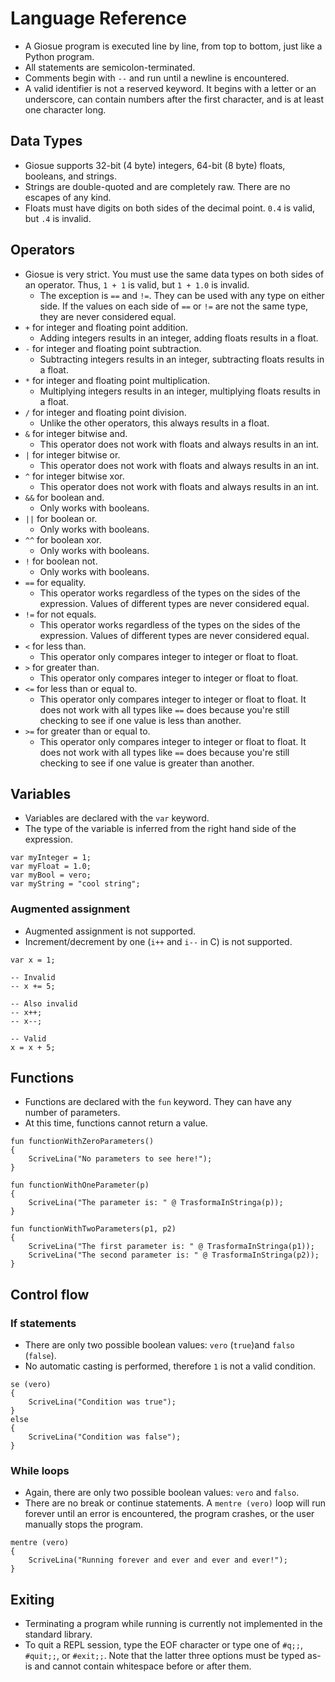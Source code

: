 # Language Reference

- A Giosue program is executed line by line, from top to bottom, just like a Python program.
- All statements are semicolon-terminated.
- Comments begin with `--` and run until a newline is encountered.
- A valid identifier is not a reserved keyword. It begins with a letter or an underscore, can contain numbers after the first character, and is at least one character long.

## Data Types

- Giosue supports 32-bit (4 byte) integers, 64-bit (8 byte) floats, booleans, and strings.
- Strings are double-quoted and are completely raw. There are no escapes of any kind.
- Floats must have digits on both sides of the decimal point. `0.4` is valid, but `.4` is invalid.

## Operators

- Giosue is very strict. You must use the same data types on both sides of an operator. Thus, `1 + 1` is valid, but `1 + 1.0` is invalid.
  - The exception is `==` and `!=`. They can be used with any type on either side. If the values on each side of `==` or `!=` are not the same type, they are never considered equal.
- `+` for integer and floating point addition.
  - Adding integers results in an integer, adding floats results in a float.
- `-` for integer and floating point subtraction.
  - Subtracting integers results in an integer, subtracting floats results in a float.
- `*` for integer and floating point multiplication.
  - Multiplying integers results in an integer, multiplying floats results in a float.
- `/` for integer and floating point division.
  - Unlike the other operators, this always results in a float.
- `&` for integer bitwise and.
  - This operator does not work with floats and always results in an int.
- `|` for integer bitwise or.
  - This operator does not work with floats and always results in an int.
- `^` for integer bitwise xor.
  - This operator does not work with floats and always results in an int.
- `&&` for boolean and.
  - Only works with booleans.
- `||` for boolean or.
  - Only works with booleans.
- `^^` for boolean xor.
  - Only works with booleans.
- `!` for boolean not.
  - Only works with booleans.
- `==` for equality.
  - This operator works regardless of the types on the sides of the expression. Values of different types are never considered equal.
- `!=` for not equals.
  - This operator works regardless of the types on the sides of the expression. Values of different types are never considered equal.
- `<` for less than.
  - This operator only compares integer to integer or float to float.
- `>` for greater than.
  - This operator only compares integer to integer or float to float.
- `<=` for less than or equal to.
  - This operator only compares integer to integer or float to float. It does not work with all types like `==` does because you're still checking to see if one value is less than another.
- `>=` for greater than or equal to.
  - This operator only compares integer to integer or float to float. It does not work with all types like `==` does because you're still checking to see if one value is greater than another.

## Variables

- Variables are declared with the `var` keyword.
- The type of the variable is inferred from the right hand side of the expression.

```text
var myInteger = 1;
var myFloat = 1.0;
var myBool = vero;
var myString = "cool string";
```

### Augmented assignment

- Augmented assignment is not supported.
- Increment/decrement by one (`i++` and `i--` in C) is not supported.

```text
var x = 1;

-- Invalid
-- x += 5;

-- Also invalid
-- x++;
-- x--;

-- Valid
x = x + 5;
```

## Functions

- Functions are declared with the `fun` keyword. They can have any number of parameters.
- At this time, functions cannot return a value.

```text
fun functionWithZeroParameters() 
{
    ScriveLina("No parameters to see here!");
}

fun functionWithOneParameter(p)
{
    ScriveLina("The parameter is: " @ TrasformaInStringa(p));
}

fun functionWithTwoParameters(p1, p2)
{
    ScriveLina("The first parameter is: " @ TrasformaInStringa(p1));
    ScriveLina("The second parameter is: " @ TrasformaInStringa(p2));
}
```

## Control flow

### If statements

- There are only two possible boolean values: `vero` (`true`)and `falso` (`false`).
- No automatic casting is performed, therefore `1` is not a valid condition.

```text
se (vero) 
{
    ScriveLina("Condition was true");
}
else 
{
    ScriveLina("Condition was false");
}
```

### While loops

- Again, there are only two possible boolean values: `vero` and `falso`.
- There are no break or continue statements. A `mentre (vero)` loop will run forever until an error is encountered, the program crashes, or the user manually stops the program.

```text
mentre (vero)
{
    ScriveLina("Running forever and ever and ever and ever!");
}
```

## Exiting

- Terminating a program while running is currently not implemented in the standard library.
- To quit a REPL session, type the EOF character or type one of `#q;;`, `#quit;;`, or `#exit;;`. Note that the latter three options must be typed as-is and cannot contain whitespace before or after them.
